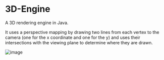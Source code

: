 # 3D-Engine

A 3D rendering engine in Java.

It uses a perspective mapping by drawing two lines from each vertex to the camera (one for the x coordinate and one for the y) and uses their intersections with the viewing plane to determine where they are drawn.

![image](https://github.com/Whatyesoh/3D-Engine/assets/43829957/03261885-e4e7-4a10-969c-d0d468b8afed)
